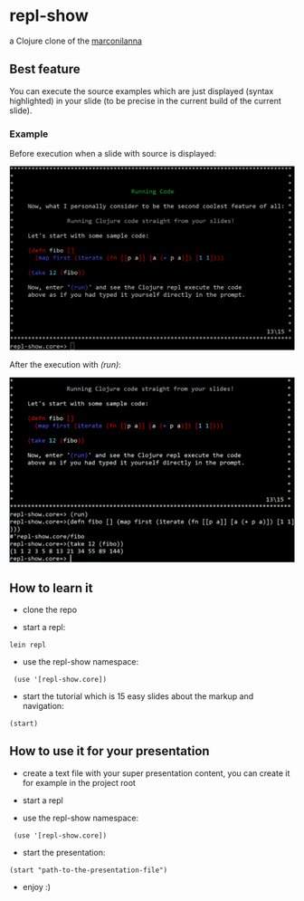 
# repl-show
a Clojure clone of the [marconilanna](https://github.com/marconilanna/REPLesent)

## Best feature

You can execute the source examples which are just displayed (syntax highlighted) in your slide (to be precise in the current build of the current slide).

### Example 

Before execution when a slide with source is displayed:

![Before execution](/doc/13.PNG)

After the execution with *(run)*: 

![After execution](/doc/13_run.PNG)

## How to learn it

- clone the repo

- start a repl: 
```
lein repl
```

- use the repl-show namespace:
```
 (use '[repl-show.core])
```

- start the tutorial which is 15 easy slides about the markup and navigation: 
```
(start)
```

## How to use it for your presentation

- create a text file with your super presentation content, you can create it for example in the project root 

- start a repl

- use the repl-show namespace:
```
 (use '[repl-show.core])
```

- start the presentation: 
```
(start "path-to-the-presentation-file")
```

- enjoy :)
